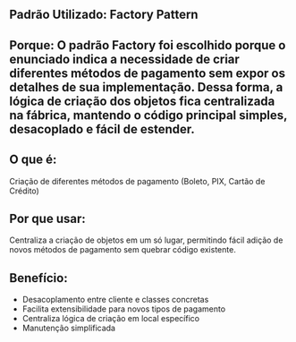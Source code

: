 ## Padrão Utilizado: Factory Pattern

## Porque: O padrão Factory foi escolhido porque o enunciado indica a necessidade de criar diferentes métodos de pagamento sem expor os detalhes de sua implementação. Dessa forma, a lógica de criação dos objetos fica centralizada na fábrica, mantendo o código principal simples, desacoplado e fácil de estender.

## O que é:
Criação de diferentes métodos de pagamento (Boleto, PIX, Cartão de Crédito)

## Por que usar:
Centraliza a criação de objetos em um só lugar, permitindo fácil adição de novos métodos de pagamento sem quebrar código existente.

## Benefício:
- Desacoplamento entre cliente e classes concretas
- Facilita extensibilidade para novos tipos de pagamento
- Centraliza lógica de criação em local específico
- Manutenção simplificada